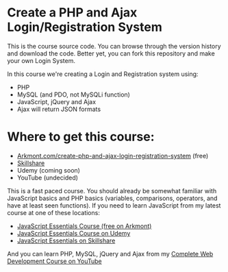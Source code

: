 # Create a PHP and Ajax Login/Registration System
This is the course source code. You can browse through the version history and download the code. Better yet, you can fork this repository and make your own Login System.

In this course we're creating a Login and Registration system using:
  - PHP
  - MySQL (and PDO, not MySQLi function)
  - JavaScript, jQuery and Ajax
  - Ajax will return JSON formats

# Where to get this course:
  - [Arkmont.com/create-php-and-ajax-login-registration-system](https://arkmont.com/create-php-and-ajax-login-registration-system) (free)
  - [Skillshare](http://skl.sh/2vVmaHw)
  - Udemy (coming soon)
  - YouTube (undecided)

This is a fast paced course. You should already be somewhat familiar with JavaScript basics and PHP basics (variables, comparisons, operators, and have at least seen functions). If you need to learn JavaScript from my latest course at one of these locations:
- [JavaScript Essentials Course (free on Arkmont)](https://arkmont.com/javascript-essentials)
- [JavaScript Essentials Course on Udemy](https://www.udemy.com/javascript-essentials-course/)
- [JavaScript Essentials on Skillshare](http://skl.sh/2wml2Ae)

And you can learn PHP, MySQL, jQuery and Ajax from my [Complete Web Development Course on YouTube](https://www.youtube.com/playlist?list=PLNCzLFEENi67cM1-yVS4q8vu41O7Ab74j)
